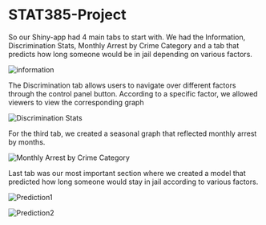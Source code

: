 # STAT385-Project
So our Shiny-app had 4 main tabs to start with. We had the Information, Discrimination Stats, Monthly Arrest by Crime Category and a tab that predicts how long someone would be in jail depending on various factors.


![information](https://user-images.githubusercontent.com/52622346/79926976-ed58a780-8403-11ea-927b-b85dbd0b05bc.PNG)




The Discrimination tab allows users to navigate over different factors through the control panel button. According to a specific factor, we allowed viewers to view the corresponding graph

![Discrimination Stats](https://user-images.githubusercontent.com/52622346/79927024-1711ce80-8404-11ea-9348-424ac599bcbe.PNG)


For the third tab, we created a seasonal graph that reflected monthly arrest by months.

![Monthly Arrest by Crime Category](https://user-images.githubusercontent.com/52622346/79927048-242ebd80-8404-11ea-9168-b55fa64efa78.PNG)

Last tab was our most important section where we created a model that predicted how long someone would stay in jail according to various factors.


![Prediction1](https://user-images.githubusercontent.com/52622346/79927058-2abd3500-8404-11ea-938a-92523f046489.PNG)




![Prediction2](https://user-images.githubusercontent.com/52622346/79927069-30b31600-8404-11ea-8b47-7b591d1c5fc0.PNG)
